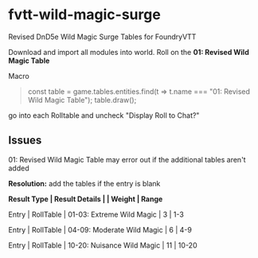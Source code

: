 # fvtt-wild-magic-surge
Revised DnD5e Wild Magic Surge Tables for FoundryVTT

Download and import all modules into world.
Roll on the **01: Revised Wild Magic Table**

Macro
> const table = game.tables.entities.find(t => t.name === "01: Revised Wild Magic Table");
> table.draw();

go into each Rolltable and uncheck "Display Roll to Chat?" 

## Issues
01: Revised Wild Magic Table may error out if the additional tables aren't added

**Resolution:** add the tables if the entry is blank

**Result Type | Result Details | | Weight | Range**

Entry | RollTable | 01-03: Extreme Wild Magic | 3 | 1-3

Entry | RollTable | 04-09: Moderate Wild Magic | 6 | 4-9

Entry | RollTable | 10-20: Nuisance Wild Magic | 11 | 10-20
